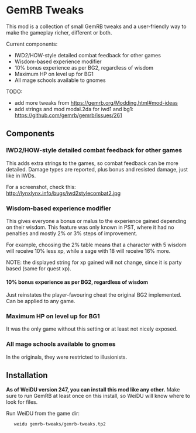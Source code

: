 # GemRB Tweaks

This mod is a collection of small GemRB tweaks and a user-friendly way to make the
gameplay richer, different or both.

Current components:
- IWD2/HOW-style detailed combat feedback for other games
- Wisdom-based experience modifier
- 10% bonus experience as per BG2, regardless of wisdom
- Maximum HP on level up for BG1
- All mage schools available to gnomes

TODO: 
- add more tweaks from https://gemrb.org/Modding.html#mod-ideas
- add strings and mod modal.2da for iwd1 and bg1: https://github.com/gemrb/gemrb/issues/261


## Components

### IWD2/HOW-style detailed combat feedback for other games
This adds extra strings to the games, so combat feedback can be more detailed.
Damage types are reported, plus bonus and resisted damage, just like in IWDs.

For a screenshot, check this:
http://lynxlynx.info/bugs/iwd2stylecombat2.jpg

### Wisdom-based experience modifier
This gives everyone a bonus or malus to the experience gained depending on
their wisdom. This feature was only known in PST, where it had no penalties and
mostly 2% or 3% steps of improvement. 

For example, choosing the 2% table means that a character with 5 wisdom will receive 10% less xp,
while a sage with 18 will receive 16% more.

NOTE: the displayed string for xp gained will not change, since it is party based (same for quest xp).

#### 10% bonus experience as per BG2, regardless of wisdom
Just reinstates the player-favouring cheat the original BG2 implemented. Can
be applied to any game.

### Maximum HP on level up for BG1
It was the only game without this setting or at least not nicely exposed.

### All mage schools available to gnomes
In the originals, they were restricted to illusionists.


## Installation

**As of WeiDU version 247, you can install this mod like any other.**
Make sure to run GemRB at least once on this install, so WeiDU will know
where to look for files.

Run WeiDU from the game dir:
```
   weidu gemrb-tweaks/gemrb-tweaks.tp2
```
